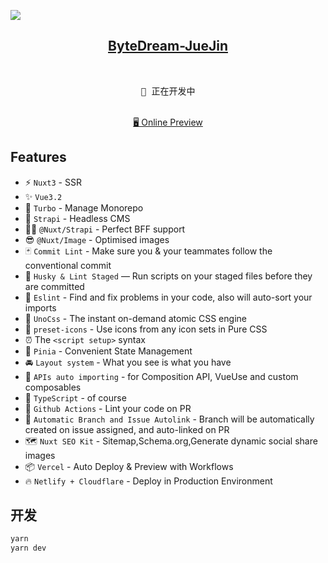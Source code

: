 ![](https://picxyxsw.oss-cn-hangzhou.aliyuncs.com/20230116155200.png)


<h2 align="center">
<a href="https://github.com/MarleneJiang/ByteDream-JueJin">ByteDream-JueJin</a>
</h2><br>

<pre align="center">
🧪 正在开发中
</pre>

<p align="center">
<br>
<a href="https://bytedream.top/">🖥 Online Preview</a>
</p>

## Features

- ⚡️ `Nuxt3` - SSR
- ✨ `Vue3.2`
- 💨 `Turbo` - Manage Monorepo
- 💎 `Strapi` - Headless CMS
- 🤷‍♂️ `@Nuxt/Strapi` - Perfect BFF support
- 😎 `@Nuxt/Image` - Optimised images
- 🃏 `Commit Lint` -  Make sure you & your teammates follow the conventional commit
- 💖 `Husky & Lint Staged` — Run scripts on your staged files before they are committed
- 📏 `Eslint` - Find and fix problems in your code, also will auto-sort your imports
- 🐶 `UnoCss` - The instant on-demand atomic CSS engine
- 🤖 `preset-icons` - Use icons from any icon sets in Pure CSS
- ⏰ The `<script setup>` syntax
- 🍍 `Pinia` - Convenient State Management
- 🚘 `Layout system` - What you see is what you have
- 🎨 `APIs auto importing` - for Composition API, VueUse and custom composables
- 🦾 `TypeScript` - of course
- 👷 `Github Actions` - Lint your code on PR
- 👀 `Automatic Branch and Issue Autolink` - Branch will be automatically created on issue assigned, and auto-linked on PR
- 🗺 `Nuxt SEO Kit` - Sitemap,Schema.org,Generate dynamic social share images
- 📦 `Vercel` - Auto Deploy & Preview with Workflows
- 🔥 `Netlify + Cloudflare` - Deploy in Production Environment

## 开发

```bash
yarn
yarn dev
```